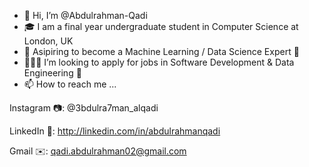 - 👋 Hi, I’m @Abdulrahman-Qadi
- 🎓 I am a final year undergraduate student in Computer Science at London, UK
- 🌱 Asipiring to become a Machine Learning / Data Science Expert 🦾
- 👨🏻‍💻 I’m looking to apply for jobs in Software Development & Data Engineering 💎
- 📫 How to reach me ...

Instagram 📷: @3bdulra7man_alqadi

LinkedIn 🔗: http://linkedin.com/in/abdulrahmanqadi

Gmail ✉️: qadi.abdulrahman02@gmail.com

<!---
Abdulrahman-Qadi/Abdulrahman-Qadi is a ✨ special ✨ repository because its `README.md` (this file) appears on your GitHub profile.
You can click the Preview link to take a look at your changes.
--->

